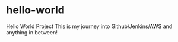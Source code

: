 # hello-world
Hello World Project
This is my journey into Github/Jenkins/AWS and anything in between!
